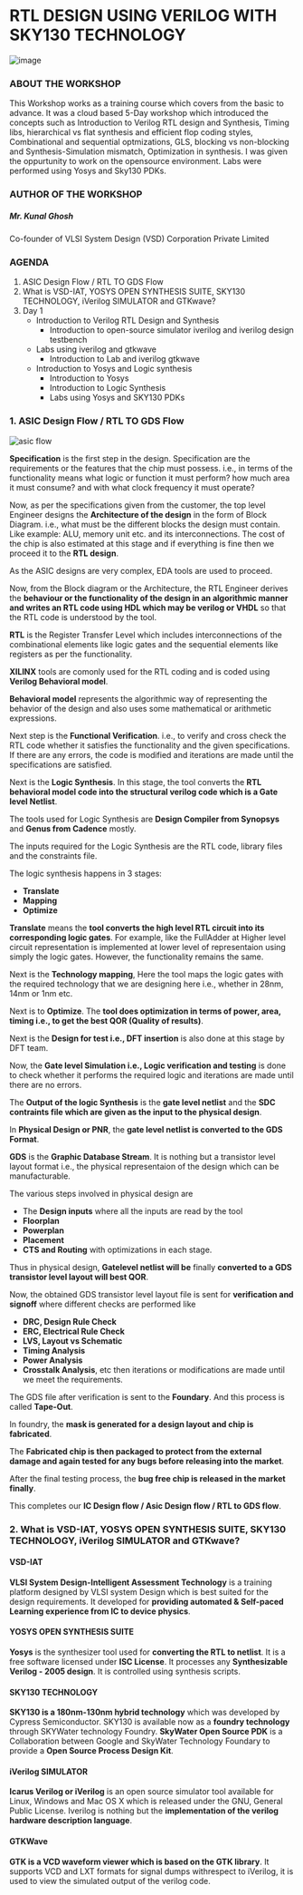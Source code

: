 # RTL DESIGN USING VERILOG WITH SKY130 TECHNOLOGY
![image](https://user-images.githubusercontent.com/84923955/119863419-27fe0f00-bf37-11eb-80dd-d847c639770b.png)
### ABOUT THE WORKSHOP
This Workshop works as a training course which covers from the basic to advance. It was a cloud based 5-Day workshop which introduced the concepts such as Introduction to Verilog RTL design and Synthesis, Timing libs, hierarchical vs flat synthesis and efficient flop coding styles, Combinational and sequential optmizations, GLS, blocking vs non-blocking and Synthesis-Simulation mismatch, Optimization in synthesis. I was given the oppurtunity to work on the opensource environment. Labs were performed using 
Yosys and Sky130 PDKs.
### AUTHOR OF THE WORKSHOP
##### Mr. Kunal Ghosh
Co-founder of VLSI System Design (VSD) Corporation Private Limited
### AGENDA
1. ASIC Design Flow / RTL TO GDS Flow
2. What is VSD-IAT, YOSYS OPEN SYNTHESIS SUITE, SKY130 TECHNOLOGY, iVerilog SIMULATOR and GTKwave?
3. Day 1
   - Introduction to Verilog RTL Design and Synthesis
     - Introduction to open-source simulator iverilog and iverilog design testbench
   - Labs using iverilog and gtkwave
     - Introduction to Lab and iverilog gtkwave
   - Introduction to Yosys and Logic synthesis
     - Introduction to Yosys
     - Introduction to Logic Synthesis
     - Labs using Yosys and SKY130 PDKs
### 1. ASIC Design Flow / RTL TO GDS Flow
![asic flow](https://user-images.githubusercontent.com/84923955/119888907-8fc25300-bf53-11eb-890c-4db9dc60266a.jpg)

**Specification** is the first step in the design. Specification are the requirements or the features that the chip must possess. i.e., in terms of the functionality means what logic or function it must perform? how much area it must consume? and with what clock frequency it must operate?
  
  Now, as per the specifications given from the customer, the top level Engineer designs the **Architecture of the design** in the form of Block Diagram. i.e., what must be the different blocks the design must contain. Like example: ALU, memory unit etc. and its interconnections.
  The cost of the chip is also estimated at this stage and if everything is fine then we proceed it to the **RTL design**.
  
  As the ASIC designs are very complex, EDA tools are used to proceed.
  
  Now, from the Block diagram or the Architecture, the RTL Engineer derives the **behaviour or the functionality of the design in an algorithmic manner and writes an RTL code using HDL which may be verilog or VHDL** so that the RTL code is understood by the tool.
  
  **RTL** is the Register Transfer Level which includes interconnections of the combinational elements like logic gates and the sequential elements like registers as per the functionality.
  
  **XILINX** tools are comonly used for the RTL coding and is coded using **Verilog Behavioral model**.
  
  **Behavioral model** represents the algorithmic way of representing the behavior of the design and also uses some mathematical or arithmetic expressions.
  
  Next step is the **Functional Verification**. i.e., to verify and cross check the RTL code whether it satisfies the functionality and the given specifications. If there are any errors, the code is modified and iterations are made until the specifications are satisfied.
  
  Next is the **Logic Synthesis**. In this stage, the tool converts the **RTL behavioral model code into the structural verilog code which is a Gate level Netlist**.
  
  The tools used for Logic Synthesis are **Design Compiler from Synopsys** and **Genus from Cadence** mostly.
  
  The inputs required for the Logic Synthesis are the RTL code, library files and the constraints file.
  
  The logic synthesis happens in 3 stages:
   - **Translate**
   - **Mapping**
   - **Optimize**
  
  **Translate** means the **tool converts the high level RTL circuit into its corresponding logic gates**.
  For example, like the FullAdder at Higher level circuit representation is implemented at lower level of representaion using simply the logic gates. However, the functionality   remains the same.
  
  Next is the **Technology mapping**, Here the tool maps the logic gates with the required technology that we are designing here i.e., whether in 28nm, 14nm or 1nm etc.
  
  Next is to **Optimize**. The **tool does optimization in terms of power, area, timing i.e., to get the best QOR (Quality of results)**.
  
  Next is the **Design for test i.e., DFT insertion** is also done at this stage by DFT team.
  
  Now, the **Gate level Simulation i.e., Logic verification and testing** is done to check whether it performs the required logic and iterations are made until there are no       errors.
  
  The **Output of the logic Synthesis** is the **gate level netlist** and the **SDC contraints file which are given as the input to the physical design**.
  
  In **Physical Design or PNR**, the **gate level netlist is converted to the GDS Format**.
  
  **GDS** is the **Graphic Database Stream**. It is nothing but a transistor level layout format i.e., the physical representaion of the design which can be manufacturable.
  
  The various steps involved in physical design are
   - The **Design inputs** where all the inputs are read by the tool
   - **Floorplan**
   - **Powerplan**
   - **Placement**
   - **CTS and Routing** with optimizations in each stage.
  
  Thus in physical design, **Gatelevel netlist will be** finally **converted to a GDS transistor level layout will best QOR**.
  
  Now, the obtained GDS transistor level layout file is sent for **verification and signoff** where different checks are performed like
   - **DRC, Design Rule Check**
   - **ERC, Electrical Rule Check**
   - **LVS, Layout vs Schematic**
   - **Timing Analysis**
   - **Power Analysis**
   - **Crosstalk Analysis**, etc
  then iterations or modifications are made until we meet the requirements.
  
  The GDS file after verification is sent to the **Foundary**. And this process is called **Tape-Out**.
  
  In foundry, the **mask is generated for a design layout and chip is fabricated**.
  
  The **Fabricated chip is then packaged to protect from the external damage and again tested for any bugs before releasing into the market**.
  
  After the final testing process, the **bug free chip is released in the market finally**.
  
  This completes our **IC Design flow / Asic Design flow / RTL to GDS flow**.
  
### 2. What is VSD-IAT, YOSYS OPEN SYNTHESIS SUITE, SKY130 TECHNOLOGY, iVerilog SIMULATOR and GTKwave?

#### VSD-IAT
  **VLSI System Design-Intelligent Assessment Technology** is a training platform designed by VLSI system Design which is best suited for the design requirements. It developed         for **providing automated & Self-paced Learning experience from IC to device physics**.

#### YOSYS OPEN SYNTHESIS SUITE
  **Yosys** is the synthesizer tool used for **converting the RTL to netlist**. It is a free software licensed under **ISC License**. It processes any **Synthesizable Verilog - 2005 design**.     It is controlled using synthesis scripts.
  
#### SKY130 TECHNOLOGY
  **SKY130 is a 180nm-130nm hybrid technology** which was developed by Cypress Semiconductor. SKY130 is available now as a **foundry technology** through SKYWater technology Foundry.
  **SkyWater Open Source PDK** is a Collaboration between Google and SkyWater Technology Foundary to provide a **Open Source Process Design Kit**.
  
#### iVerilog SIMULATOR
  **Icarus Verilog or iVerilog** is an open source simulator tool available for Linux, Windows and Mac OS X which is released under the GNU, General Public License.
  Iverilog is nothing but the **implementation of the verilog hardware description language**.
  
#### GTKWave
  **GTK is a VCD waveform viewer which is based on the GTK library**. It supports VCD and LXT formats for signal dumps withrespect to iVerilog, it is used to view the simulated       output of the verilog code.
   
